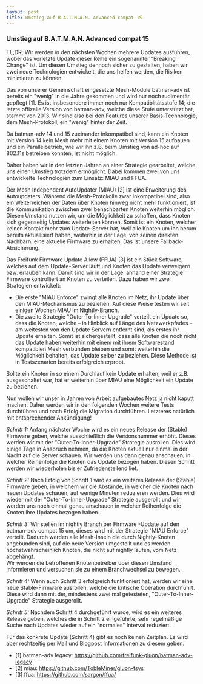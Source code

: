 ```yaml
---
layout: post
title: Umstieg auf B.A.T.M.A.N. Advanced compat 15
---
```

### Umstieg auf B.A.T.M.A.N. Advanced compat 15

TL;DR; Wir werden in den nächsten Wochen mehrere Updates ausführen, wobei das vorletzte Update dieser Reihe ein sogenannter "Breaking Change" ist. Um diesen Umstieg dennoch sicher zu gestalten, haben wir zwei neue Technologien entwickelt, die uns helfen werden, die Risiken minimieren zu können.

Das von unserer Gemeinschaft eingesetzte Mesh-Module batman-adv ist bereits ein "wenig" in die Jahre gekommen und wird nur noch rudimentär gepflegt [1]. 
Es ist insbesondere immer noch nur Kompatiblitätsstufe 14; die letzte offizelle Version von batman-adv, welche diese Stufe unterstützt hat, stammt von 2013. 
Wir sind also bei den Features unserer Basis-Technologie, dem Mesh-Protokoll, ein "wenig" hinter der Zeit.

Da batman-adv 14 und 15 zueinander inkompatibel sind, kann ein Knoten mit Version 14 kein Mesh mehr mit einem Knoten mit Version 15 aufbauen 
und ein Parallelbetrieb, wie wir ihn z.B. beim Umstieg von ad-hoc auf 802.11s betreiben konnten, ist nicht möglich.

Daher haben wir in den letzten Jahren an einer Strategie gearbeitet, welche uns einen Umstieg trotzdem ermöglicht.
Dabei kommen zwei von uns entwickelte Technologien zum Einsatz: MIAU und FFUA.

Der Mesh Independent AutoUpdater (MIAU) [2] ist eine Erweiterung des Autoupdaters.
Während die Mesh-Protokolle zwar inkompatibel sind, also ein Weiterreichen der Daten über Knoten hinweg nicht mehr funktioniert, ist die Kommunikation zwischen zwei benachbarten Knoten weiterhin möglich.
Diesen Umstand nutzen wir, um die Möglichkeit zu schaffen, dass Knoten sich gegenseitig Updates weiterleiten können.
Somit ist ein Knoten, welcher keinen Kontakt mehr zum Update-Server hat, weil alle Knoten um ihn herum bereits aktuallisiert haben, weiterhin in der Lage, von seinen direkten Nachbarn, eine aktuelle Firmware zu erhalten. 
Das ist unsere Fallback-Absicherung.

Das Freifunk Firmware Update Allow (FFUA) [3] ist ein Stück Software, welches auf dem Update-Server läuft und Knoten das Update verweigern bzw. erlauben kann. Damit sind wir in der Lage, anhand einer Strategie Firmware kontrolliert an Knoten zu verteilen. Dazu haben wir zwei Strategien entwickelt:

- Die erste "MIAU Enforce" zwingt alle Knoten im Netz, ihr Update über den MIAU-Mechanismus zu beziehen.  Auf diese Weise testen wir seit einigen Wochen MIAU im Nightly-Branch.
- Die zweite Strategie "Outer-To-Inner Upgrade" verteilt ein Update so, dass die Knoten, welche – in Hinblick auf Länge des Netzwerkpfades – am weitesten von den Update Servern entfernt sind, als erstes ihr Update erhalten. Somit ist sichergestellt, dass alle Knoten die noch nicht das Update haben weiterhin mit einem mit ihrem Softwarestand kompatiblen Mesh verbunden bleiben und somit weiterhin die Möglichkeit behalten, das Update selber zu beziehen. Diese Methode ist in Testszenarien bereits erfolgreich erprobt.

Sollte ein Knoten in so einem Durchlauf kein Update erhalten, weil er z.B. ausgeschaltet war, hat er weiterhin über MIAU eine Möglichkeit ein Update zu beziehen.

Nun wollen wir unser in Jahren von Arbeit aufgebautes Netz ja nicht kaputt machen. Daher werden wir in den folgenden Wochen weitere Tests durchführen und nach Erfolg die Migration durchführen. Letzteres natürlich mit entsprechender Ankündigung!

*Schritt 1:* Anfang nächster Woche wird es ein neues Release der (Stable) Firmware geben, welche ausschließlich die Versionsnummer erhöht. 
Dieses werden wir mit der "Outer-To-Inner-Upgrade" Strategie ausrollen. Dies wird einige Tage in Anspruch nehmen, da die Knoten aktuell nur einmal in der Nacht auf die Server schauen. Wir werden uns dann genau anschauen, in welcher Reihenfolge die Knoten das Update bezogen haben. Diesen Schritt werden wir wiederholen bis er Zufriedenstellend lief.

*Schritt 2:* Nach Erfolg von Schritt 1 wird es ein weiteres Release der (Stable) Firmware geben, in welchem wir die Abstände, in welcher die Knoten nach neuen Updates schauen, auf wenige Minuten reduzieren werden. Dies wird wieder mit der "Outer-To-Inner-Upgrade" Strategie ausgerollt und wir werden uns noch einmal genau anschauen in welcher Reihenfolge die Knoten
ihre Updates bezogen haben.

*Schritt 3:* Wir stellen im nightly Branch per Firmware -Update auf den batman-adv compat 15 um, dieses wird mit der Strategie "MIAU Enforce" verteilt.
Dadurch werden alle Mesh-Inseln die durch Nightly-Knoten angebunden sind, auf die neue Version umgestellt und es werden höchstwahrscheinlich Knoten, die nicht auf nightly laufen, vom Netz abgehängt.  
Wir werden die betroffenen Knotenbetreiber über diesen Umstand informieren und versuchen sie zu einem Branchwechsel zu bewegen.

*Schritt 4:* Wenn auch Schritt 3 erfolgreich funktioniert hat, werden wir eine neue Stable-Firmware ausrollen, welche die kritische Operation durchführt. Diese wird dann mit der, mindestens zwei mal getesteten, "Outer-To-Inner-Upgrade" Strategie ausgerollt.

*Schritt 5:* Nachdem Schritt 4 durchgeführt wurde, wird es ein weiteres Release geben, welches die in Schritt 2 eingeführte, sehr regelmäßige Suche nach Updates wieder auf ein "normales" Interval reduziert.

Für das konkrete Update (Schritt 4) gibt es noch keinen Zeitplan. Es wird aber rechtzeitig per Mail und Blogpost Informationen zu diesem geben.

- [1] batman-adv legacy: https://github.com/freifunk-gluon/batman-adv-legacy
- [2] miau: https://github.com/TobleMiner/gluon-tsys
- [3] ffua: https://github.com/sargon/ffua/
